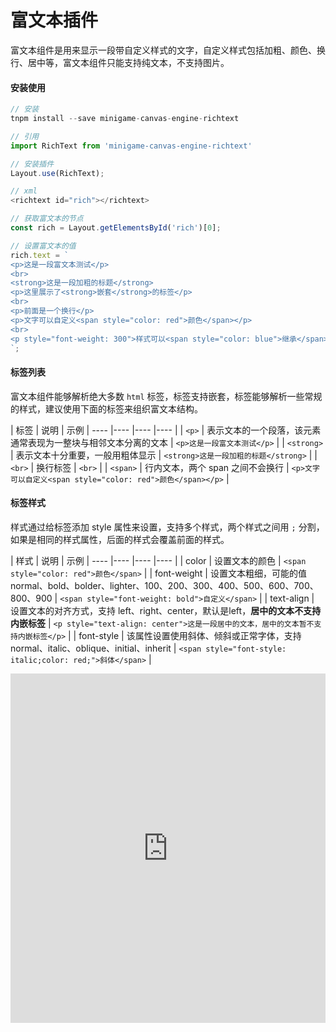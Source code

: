 # 富文本插件
富文本组件是用来显示一段带自定义样式的文字，自定义样式包括加粗、颜色、换行、居中等，富文本组件只能支持纯文本，不支持图片。

#### 安装使用
``` js
// 安装
tnpm install --save minigame-canvas-engine-richtext

// 引用
import RichText from 'minigame-canvas-engine-richtext'

// 安装插件
Layout.use(RichText);

// xml
<richtext id="rich"></richtext>

// 获取富文本的节点
const rich = Layout.getElementsById('rich')[0];

// 设置富文本的值
rich.text = `
<p>这是一段富文本测试</p>
<br>
<strong>这是一段加粗的标题</strong>
<p>这里展示了<strong>嵌套</strong>的标签</p>
<br>
<p>前面是一个换行</p>
<p>文字可以自定义<span style="color: red">颜色</span></p>
<br>
<p style="font-weight: 300">样式可以<span style="color: blue">继承</span>，也可以<span style="font-weight: bold">自定义</span>，这段很长的文字会自动换行，富文本组件都会自动处理好</p>
`;
```

#### 标签列表
富文本组件能够解析绝大多数 `html` 标签，标签支持嵌套，标签能够解析一些常规的样式，建议使用下面的标签来组织富文本结构。

| 标签 | 说明 | 示例 |
---- |---- |---- |---- |
| `<p>` | 表示文本的一个段落，该元素通常表现为一整块与相邻文本分离的文本 | `<p>这是一段富文本测试</p>` |
| `<strong>` | 表示文本十分重要，一般用粗体显示 | `<strong>这是一段加粗的标题</strong>` | 
| `<br>` | 换行标签 | `<br>` |
| `<span>` | 行内文本，两个 span 之间不会换行 | `<p>文字可以自定义<span style="color: red">颜色</span></p>` |

#### 标签样式
样式通过给标签添加 style 属性来设置，支持多个样式，两个样式之间用 `;` 分割，如果是相同的样式属性，后面的样式会覆盖前面的样式。

| 样式 | 说明  | 示例 |
---- |---- |---- |---- |
| color | 设置文本的颜色 | `<span style="color: red">颜色</span>` |
| font-weight | 设置文本粗细，可能的值 normal、bold、bolder、lighter、100、200、300、400、500、600、700、800、900 | `<span style="font-weight: bold">自定义</span>` |
| text-align | 设置文本的对齐方式，支持 left、right、center，默认是left，**居中的文本不支持内嵌标签** | `<p style="text-align: center">这是一段居中的文本，居中的文本暂不支持内嵌标签</p>` |
| font-style | 该属性设置使用斜体、倾斜或正常字体，支持 normal、italic、oblique、initial、inherit | `<span style="font-style: italic;color: red;">斜体</span>` |

<iframe height="559.0476684570312" style="width: 100%;" scrolling="no" title="Layout RichText Demo" src="https://codepen.io/yuanzm/embed/ExdOVKz?default-tab=html%2Cresult&editable=true" frameborder="no" loading="lazy" allowtransparency="true" allowfullscreen="true">
  See the Pen <a href="https://codepen.io/yuanzm/pen/ExdOVKz">
  Layout RichText Demo</a> by yuanzm (<a href="https://codepen.io/yuanzm">@yuanzm</a>)
  on <a href="https://codepen.io">CodePen</a>.
</iframe>